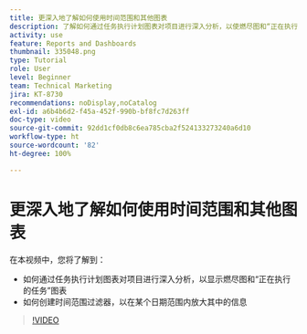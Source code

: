```yaml
---
title: 更深入地了解如何使用时间范围和其他图表
description: 了解如何通过任务执行计划图表对项目进行深入分析，以使燃尽图和“正在执行的任务”图表在 [!UICONTROL Enhanced analytics] 中显示。
activity: use
feature: Reports and Dashboards
thumbnail: 335048.png
type: Tutorial
role: User
level: Beginner
team: Technical Marketing
jira: KT-8730
recommendations: noDisplay,noCatalog
exl-id: a6b4b6d2-f45a-452f-990b-bf8fc7d263ff
doc-type: video
source-git-commit: 92dd1cf0db8c6ea785cba2f524133273240a6d10
workflow-type: ht
source-wordcount: '82'
ht-degree: 100%

---
```


# 更深入地了解如何使用时间范围和其他图表

在本视频中，您将了解到：

* 如何通过任务执行计划图表对项目进行深入分析，以显示燃尽图和“正在执行的任务”图表
* 如何创建时间范围过滤器，以在某个日期范围内放大其中的信息

>[!VIDEO](https://video.tv.adobe.com/v/335048/?quality=12&learn=on)
